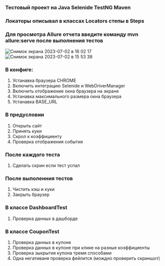 ### Тестовый проект на Java Selenide TestNG Maven
### Локаторы описывал в классах Locators степы в Steps
### Для просмотра Allure отчета введите команду mvn allure:serve после выполнения тестов
![Снимок экрана 2023-07-02 в 16 02 17](https://github.com/Uladzislau1996/Selenide_TestNG/assets/39631679/9479f021-6260-46c7-a4b5-ea4d65fe704e)
![Снимок экрана 2023-07-02 в 15 53 38](https://github.com/Uladzislau1996/Selenide_TestNG/assets/39631679/b1b8d851-2717-4a60-b326-ce038ec2a5dc)



### В конфиге:
1. Устанавка браузера CHROME
2. Включить интеграцию Selenide и WebDriverManager
3. Включить отображение окна браузера на экране
4. Устанавка максимального размера окна браузера
5. Устанавка BASE_URL

### В предусловии
1. Открыть сайт
2. Принять куки
3. Скрол к коэффициенту
4. Проверка отображения события

### После каждого теста
1. Сделать скрин если тест успал

### После выполенния тестов
1. Чистить кэш и куки
2. Закрыть браузер

### В классе DashboardTest
1. Проверка данных в дашборде

### В классе CouponTest
1. Проверка данных в купоне
1. Проверка данных в купоне при клике на разные коэффициенты
2. Проверка зыкрытия купона тремя способами
3. Одна негативаня проверка фейлится (мождно проверить скриншот)


 
